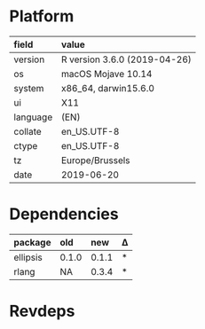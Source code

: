 # Platform

|field    |value                        |
|:--------|:----------------------------|
|version  |R version 3.6.0 (2019-04-26) |
|os       |macOS Mojave 10.14           |
|system   |x86_64, darwin15.6.0         |
|ui       |X11                          |
|language |(EN)                         |
|collate  |en_US.UTF-8                  |
|ctype    |en_US.UTF-8                  |
|tz       |Europe/Brussels              |
|date     |2019-06-20                   |

# Dependencies

|package  |old   |new   |Δ  |
|:--------|:-----|:-----|:--|
|ellipsis |0.1.0 |0.1.1 |*  |
|rlang    |NA    |0.3.4 |*  |

# Revdeps

